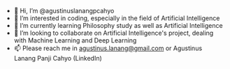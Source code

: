 - 👋 Hi, I’m @agustinuslanangpcahyo
- 👀 I’m interested in coding, especially in the field of Artificial Intelligence
- 🌱 I’m currently learning Philosophy study as well as Artificial Intelligence
- 💞️ I’m looking to collaborate on Artificial Intelligence's project, dealing with Machine Learning and Deep Learning
- 📫 Please reach me in agustinus.lanang@gmail.com or Agustinus Lanang Panji Cahyo (LinkedIn)

<!---
agustinuslanangpcahyo/agustinuslanangpcahyo is a ✨ special ✨ repository because its `README.md` (this file) appears on your GitHub profile.
You can click the Preview link to take a look at your changes.
--->
